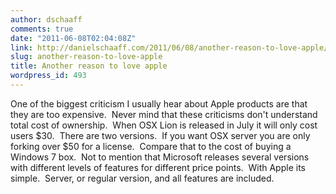 ```yaml
---
author: dschaaff
comments: true
date: "2011-06-08T02:04:08Z"
link: http://danielschaaff.com/2011/06/08/another-reason-to-love-apple/
slug: another-reason-to-love-apple
title: Another reason to love apple
wordpress_id: 493
---
```


 One of the biggest criticism I usually hear about Apple products are that they
 are too expensive.  Never mind that these criticisms don't understand total
 cost of ownership.  When OSX Lion is released in July it will only cost users
 $30.  There are two versions.  If you want OSX server you are only forking over
 $50 for a license.  Compare that to the cost of buying a Windows 7 box.  Not to
 mention that Microsoft releases several versions with different levels of
 features for different price points.  With Apple its simple.  Server, or
 regular version, and all features are included.  
